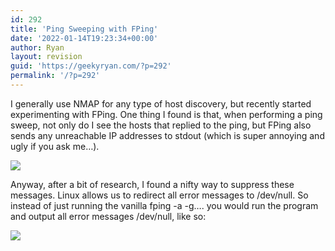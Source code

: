 ```yaml
---
id: 292
title: 'Ping Sweeping with FPing'
date: '2022-01-14T19:23:34+00:00'
author: Ryan
layout: revision
guid: 'https://geekyryan.com/?p=292'
permalink: '/?p=292'
---
```


I generally use NMAP for any type of host discovery, but recently started experimenting with FPing. One thing I found is that, when performing a ping sweep, not only do I see the hosts that replied to the ping, but FPing also sends any unreachable IP addresses to stdout (which is super annoying and ugly if you ask me…).

[![](https://geekyryan.com/wp-content/uploads/2015/03/2015-03-08_21h04_50.png)](https://geekyryan.com/wp-content/uploads/2015/03/2015-03-08_21h04_50.png)

Anyway, after a bit of research, I found a nifty way to suppress these messages. Linux allows us to redirect all error messages to /dev/null. So instead of just running the vanilla fping -a -g…. you would run the program and output all error messages /dev/null, like so:

[![](https://geekyryan.com/wp-content/uploads/2015/03/2015-03-08_21h07_14.png)](https://geekyryan.com/wp-content/uploads/2015/03/2015-03-08_21h07_14.png)